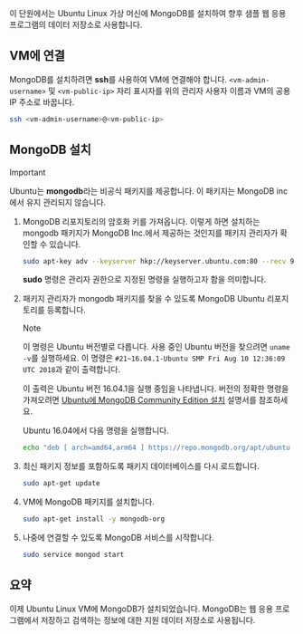 이 단원에서는 Ubuntu Linux 가상 머신에 MongoDB를 설치하여 향후 샘플 웹 응용 프로그램의 데이터 저장소로 사용합니다.

## <a name="connect-to-the-vm"></a>VM에 연결

MongoDB를 설치하려면 **ssh**를 사용하여 VM에 연결해야 합니다. `<vm-admin-username>` 및 `<vm-public-ip>` 자리 표시자를 위의 관리자 사용자 이름과 VM의 공용 IP 주소로 바꿉니다.

```bash
ssh <vm-admin-username>@<vm-public-ip>
```

## <a name="install-mongodb"></a>MongoDB 설치

> [!Important]
> Ubuntu는 **mongodb**라는 비공식 패키지를 제공합니다. 이 패키지는 MongoDB inc에서 유지 관리되지 않습니다.

1. MongoDB 리포지토리의 암호화 키를 가져옵니다. 이렇게 하면 설치하는 mongodb 패키지가 MongoDB Inc.에서 제공하는 것인지를 패키지 관리자가 확인할 수 있습니다.

    ```bash
    sudo apt-key adv --keyserver hkp://keyserver.ubuntu.com:80 --recv 9DA31620334BD75D9DCB49F368818C72E52529D4
    ```

    **sudo** 명령은 관리자 권한으로 지정된 명령을 실행하고자 함을 의미합니다.

1. 패키지 관리자가 mongodb 패키지를 찾을 수 있도록 MongoDB Ubuntu 리포지토리를 등록합니다.

    > [!NOTE]
    > 이 명령은 Ubuntu 버전별로 다릅니다. 사용 중인 Ubuntu 버전을 찾으려면 `uname -v`를 실행하세요.
    > 이 명령은 `#21~16.04.1-Ubuntu SMP Fri Aug 10 12:36:09 UTC 2018`과 같이 출력합니다.
    >
    > 이 출력은 Ubuntu 버전 16.04.1을 실행 중임을 나타냅니다.
    > 버전의 정확한 명령을 가져오려면 [Ubuntu에 MongoDB Community Edition 설치](https://docs.mongodb.com/manual/tutorial/install-mongodb-on-ubuntu/) 설명서를 참조하세요.

    Ubuntu 16.04에서 다음 명령을 실행합니다.

    ```bash
    echo "deb [ arch=amd64,arm64 ] https://repo.mongodb.org/apt/ubuntu xenial/mongodb-org/4.0 multiverse" | sudo tee /etc/apt/sources.list.d/mongodb-org-4.0.list
    ```

1. 최신 패키지 정보를 포함하도록 패키지 데이터베이스를 다시 로드합니다.

    ```bash
    sudo apt-get update
    ```

1. VM에 MongoDB 패키지를 설치합니다.

    ```bash
    sudo apt-get install -y mongodb-org
    ```

1. 나중에 연결할 수 있도록 MongoDB 서비스를 시작합니다.

    ```bash
    sudo service mongod start
    ```

## <a name="summary"></a>요약

이제 Ubuntu Linux VM에 MongoDB가 설치되었습니다. MongoDB는 웹 응용 프로그램에서 저장하고 검색하는 정보에 대한 지원 데이터 저장소로 사용됩니다.